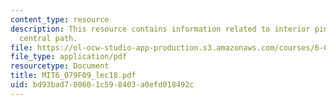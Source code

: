 ```yaml
---
content_type: resource
description: This resource contains information related to interior pint methods and
  central path.
file: https://ol-ocw-studio-app-production.s3.amazonaws.com/courses/6-079-introduction-to-convex-optimization-fall-2009/bd93bad700601c598403a0efd018492c_MIT6_079F09_lec18.pdf
file_type: application/pdf
resourcetype: Document
title: MIT6_079F09_lec18.pdf
uid: bd93bad7-0060-1c59-8403-a0efd018492c
---
```

